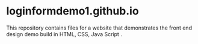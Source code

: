 # loginformdemo1.github.io
This repository contains files for a website that demonstrates the front end design demo build in HTML, CSS, Java Script .
